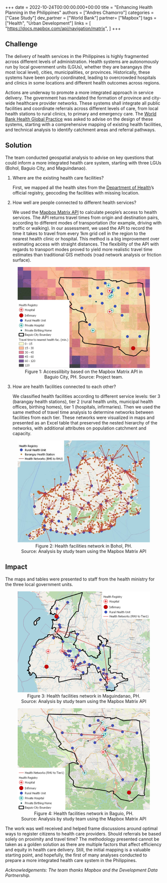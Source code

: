 +++
date = 2022-10-24T00:00:00.000+00:00
title = "Enhancing Health Planning in the Philippines"
authors = ["Andres Chamorro"]
categories = ["Case Study"]
dev_partner = ["World Bank"]
partner= ["Mapbox"]
tags = ["Health", "Urban Development"]
links = [
    "https://docs.mapbox.com/api/navigation/matrix",
]
+++

## Challenge

The delivery of health services in the Philippines is highly fragmented across different levels of administration. Health systems are autonomously run by local government units (LGUs), whether they are barangays (the most local level), cities, municipalities, or provinces. Historically, these systems have been poorly coordinated, leading to overcrowded hospitals and clinics in some locations and different health outcomes across regions.

Actions are underway to promote a more integrated approach in service delivery. The government has mandated the formation of province and city-wide healthcare provider networks. These systems shall integrate all public facilities and coordinate referrals across different levels of care, from local health stations to rural clinics, to primary and emergency care. The [World Bank Health Global Practice](https://www.worldbank.org/en/topic/health) was asked to advise on the design of these systems, starting with a comprehensive mapping of existing health facilities, and technical analysis to identify catchment areas and referral pathways.

## Solution

The team conducted geospatial analysis to advise on key questions that could inform a more integrated health care system, starting with three LGUs (Bohol, Baguio City, and Maguindanao).

1. Where are the existing health care facilities?

    First, we mapped all the health sites from the [Department of Health](https://doh.gov.ph)’s official registry, geocoding the facilities with missing location.

2. How well are people connected to different health services?

    We used the [Mapbox Matrix API](https://docs.mapbox.com/api/navigation/matrix/) to calculate people’s access to health services. The API returns travel times from origin and destination pairs, according to different modes of transportation (for example, driving with traffic or walking). In our assessment, we used the API to record the time it takes to travel from every 1km grid cell in the region to the nearest health clinic or hospital. This method is a big improvement over estimating access with straight distances. The flexibility of the API with regards to transport modes proved to yield more realistic travel time estimates than traditional GIS methods (road network analysis or friction surface).

<figure align="center">
    <img src="/images/updates/enhancing-health-planning-in-the-philippines/fig1.jpg"  width="600"/>
    <figcaption>
        <center> Figure 1: Accessilibity based on the Mapbox Matrix API in Baguio City, PH. Source: Project team. </center>
    </figcaption>
</figure>

3. How are health facilities connected to each other?

    We classified health facilities according to different service levels: tier 3 (barangay health stations), tier 2 (rural health units, municipal health offices, birthing homes), tier 1 (hospitals, infirmaries). Then we used the same method of travel time analysis to determine networks between facilities from each tier. These networks were visualized in maps and presented as an Excel table that preserved the nested hierarchy of the networks, with additional attributes on population catchment and capacity.​

<figure align="center">
    <img src="/images/updates/enhancing-health-planning-in-the-philippines/fig2.jpg" />
    <figcaption>
        <center> Figure 2: Health facilities network in Bohol, PH.</center>
    </figcaption>
    <figcaption>
        <center>Source: Analysis by study team using the Mapbox Matrix API</center>
    </figcaption>
</figure>

## Impact

The maps and tables were presented to staff from the health ministry for the three local government units.

<figure align="center">
    <img src="/images/updates/enhancing-health-planning-in-the-philippines/fig3.png" />
    <figcaption>
        <center> Figure 3: Health facilities network in Maguindanao, PH.</center>
    </figcaption>
    <figcaption>
        <center>Source: Analysis by study team using the Mapbox Matrix API</center>
    </figcaption>
</figure>

<figure align="center">
    <img src="/images/updates/enhancing-health-planning-in-the-philippines/fig4.png" />
    <figcaption>
        <center> Figure 4: Health facilities network in Baguio, PH.</center>
    </figcaption>
    <figcaption>
        <center>Source: Analysis by study team using the Mapbox Matrix API</center>
    </figcaption>
</figure>

The work was well received and helped frame discussions around optimal ways to register citizens to health care providers. Should referrals be based solely on proximity and travel time? The methodology presented cannot be taken as a golden solution as there are multiple factors that affect efficiency and equity in health care delivery. Still, the initial mapping is a valuable starting point, and hopefully, the first of many analyses conducted to prepare a more integrated health care system in the Philippines.

*Acknowledgements: The team thanks Mapbox and the Development Data Partnership.*
